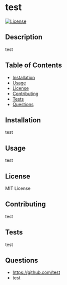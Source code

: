 # test
  [![License](https://img.shields.io/badge/License-Apache_2.0-blue.svg)](https://opensource.org/licenses/Apache-2.0)
  ## Description
  test
  ## Table of Contents
  - [Installation](#Installation)
  - [Usage](#Usage)
  - [License](#License)
  - [Contributing](#Contributing)
  - [Tests](#Tests)
  - [Questions](#Questions)
  ## Installation
  test
  ## Usage
  test
  ## License
  MIT License
  ## Contributing
  test
  ## Tests
  test
  ## Questions
  - https://github.com/test
  - test
  